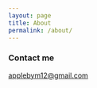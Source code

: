 ```yaml
---
layout: page
title: About
permalink: /about/
---
```


### Contact me

[applebym12@gmail.com](mailto:applebym12@gmail.com)
